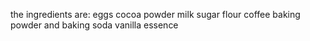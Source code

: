 the ingredients are:
eggs
cocoa powder
milk
sugar
flour
coffee
baking powder and baking soda
vanilla essence
